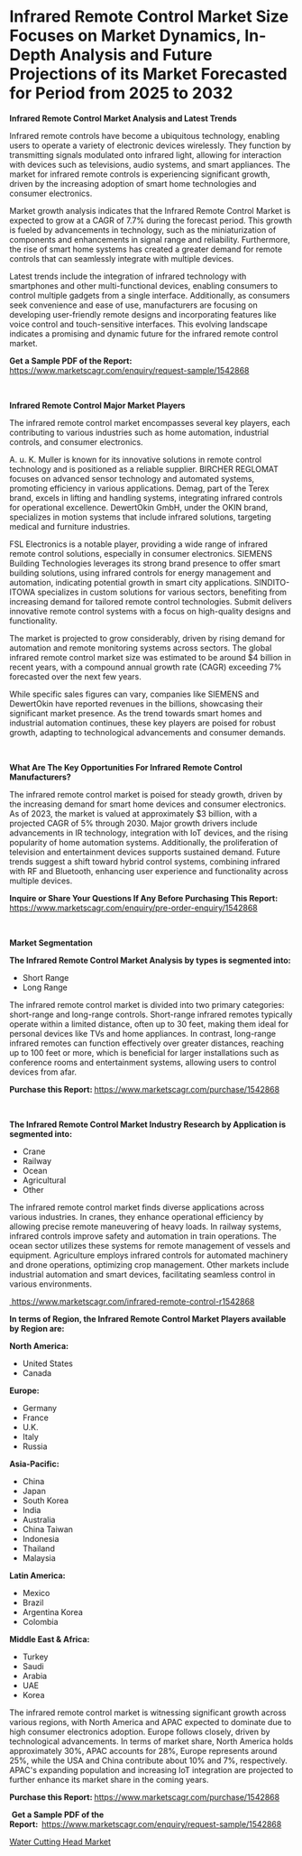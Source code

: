 <p><h1>Infrared Remote Control Market Size Focuses on Market Dynamics, In-Depth Analysis and Future Projections of its Market Forecasted for Period from 2025 to 2032</h1></p><p><strong>Infrared Remote Control Market Analysis and Latest Trends</strong></p>
<p><p>Infrared remote controls have become a ubiquitous technology, enabling users to operate a variety of electronic devices wirelessly. They function by transmitting signals modulated onto infrared light, allowing for interaction with devices such as televisions, audio systems, and smart appliances. The market for infrared remote controls is experiencing significant growth, driven by the increasing adoption of smart home technologies and consumer electronics.</p><p>Market growth analysis indicates that the Infrared Remote Control Market is expected to grow at a CAGR of 7.7% during the forecast period. This growth is fueled by advancements in technology, such as the miniaturization of components and enhancements in signal range and reliability. Furthermore, the rise of smart home systems has created a greater demand for remote controls that can seamlessly integrate with multiple devices.</p><p>Latest trends include the integration of infrared technology with smartphones and other multi-functional devices, enabling consumers to control multiple gadgets from a single interface. Additionally, as consumers seek convenience and ease of use, manufacturers are focusing on developing user-friendly remote designs and incorporating features like voice control and touch-sensitive interfaces. This evolving landscape indicates a promising and dynamic future for the infrared remote control market.</p></p>
<p><strong>Get a Sample PDF of the Report:&nbsp;</strong> <a href="https://www.marketscagr.com/enquiry/request-sample/1542868?utm_campaign=1848&utm_medium=2&utm_source=Github&utm_content=ia&utm_term=20022025&utm_id=infrared-remote-control">https://www.marketscagr.com/enquiry/request-sample/1542868</a></p>
<p>&nbsp;</p>
<p><strong>Infrared Remote Control Major Market Players</strong></p>
<p><p>The infrared remote control market encompasses several key players, each contributing to various industries such as home automation, industrial controls, and consumer electronics. </p><p>A. u. K. Muller is known for its innovative solutions in remote control technology and is positioned as a reliable supplier. BIRCHER REGLOMAT focuses on advanced sensor technology and automated systems, promoting efficiency in various applications. Demag, part of the Terex brand, excels in lifting and handling systems, integrating infrared controls for operational excellence. DewertOkin GmbH, under the OKIN brand, specializes in motion systems that include infrared solutions, targeting medical and furniture industries.</p><p>FSL Electronics is a notable player, providing a wide range of infrared remote control solutions, especially in consumer electronics. SIEMENS Building Technologies leverages its strong brand presence to offer smart building solutions, using infrared controls for energy management and automation, indicating potential growth in smart city applications. SINDITO-ITOWA specializes in custom solutions for various sectors, benefiting from increasing demand for tailored remote control technologies. Submit delivers innovative remote control systems with a focus on high-quality designs and functionality.</p><p>The market is projected to grow considerably, driven by rising demand for automation and remote monitoring systems across sectors. The global infrared remote control market size was estimated to be around $4 billion in recent years, with a compound annual growth rate (CAGR) exceeding 7% forecasted over the next few years. </p><p>While specific sales figures can vary, companies like SIEMENS and DewertOkin have reported revenues in the billions, showcasing their significant market presence. As the trend towards smart homes and industrial automation continues, these key players are poised for robust growth, adapting to technological advancements and consumer demands.</p></p>
<p>&nbsp;</p>
<p><strong>What Are The Key Opportunities For Infrared Remote Control Manufacturers?</strong></p>
<p><p>The infrared remote control market is poised for steady growth, driven by the increasing demand for smart home devices and consumer electronics. As of 2023, the market is valued at approximately $3 billion, with a projected CAGR of 5% through 2030. Major growth drivers include advancements in IR technology, integration with IoT devices, and the rising popularity of home automation systems. Additionally, the proliferation of television and entertainment devices supports sustained demand. Future trends suggest a shift toward hybrid control systems, combining infrared with RF and Bluetooth, enhancing user experience and functionality across multiple devices.</p></p>
<p><strong>Inquire or Share Your Questions If Any Before Purchasing This Report:</strong> <a href="https://www.marketscagr.com/enquiry/pre-order-enquiry/1542868?utm_campaign=1848&utm_medium=2&utm_source=Github&utm_content=ia&utm_term=20022025&utm_id=infrared-remote-control">https://www.marketscagr.com/enquiry/pre-order-enquiry/1542868</a></p>
<p>&nbsp;</p>
<p><strong>Market Segmentation</strong></p>
<p><strong>The Infrared Remote Control Market Analysis by types is segmented into:</strong></p>
<p><ul><li>Short Range</li><li>Long Range</li></ul></p>
<p><p>The infrared remote control market is divided into two primary categories: short-range and long-range controls. Short-range infrared remotes typically operate within a limited distance, often up to 30 feet, making them ideal for personal devices like TVs and home appliances. In contrast, long-range infrared remotes can function effectively over greater distances, reaching up to 100 feet or more, which is beneficial for larger installations such as conference rooms and entertainment systems, allowing users to control devices from afar.</p></p>
<p><strong>Purchase this Report:&nbsp;</strong><a href="https://www.marketscagr.com/purchase/1542868?utm_campaign=1848&utm_medium=2&utm_source=Github&utm_content=ia&utm_term=20022025&utm_id=infrared-remote-control">https://www.marketscagr.com/purchase/1542868</a></p>
<p>&nbsp;</p>
<p><strong>The Infrared Remote Control Market Industry Research by Application is segmented into:</strong></p>
<p><ul><li>Crane</li><li>Railway</li><li>Ocean</li><li>Agricultural</li><li>Other</li></ul></p>
<p><p>The infrared remote control market finds diverse applications across various industries. In cranes, they enhance operational efficiency by allowing precise remote maneuvering of heavy loads. In railway systems, infrared controls improve safety and automation in train operations. The ocean sector utilizes these systems for remote management of vessels and equipment. Agriculture employs infrared controls for automated machinery and drone operations, optimizing crop management. Other markets include industrial automation and smart devices, facilitating seamless control in various environments.</p></p>
<p><a href="https://www.marketscagr.com/infrared-remote-control-r1542868?utm_campaign=1848&utm_medium=2&utm_source=Github&utm_content=ia&utm_term=20022025&utm_id=infrared-remote-control">&nbsp;https://www.marketscagr.com/infrared-remote-control-r1542868</a></p>
<p><strong>In terms of Region, the Infrared Remote Control Market Players available by Region are:</strong></p>
<p>
    <p> <strong> North America: </strong>
        <ul>
            <li>United States</li>
            <li>Canada</li>
        </ul>
        </p> 
    <p> <strong> Europe: </strong>
        <ul>
            <li>Germany</li>
            <li>France</li>
            <li>U.K.</li>
            <li>Italy</li>
            <li>Russia</li>
        </ul>
        </p> 
    <p> <strong> Asia-Pacific: </strong>
        <ul>
            <li>China</li>
            <li>Japan</li>
            <li>South Korea</li>
            <li>India</li>
            <li>Australia</li>
            <li>China Taiwan</li>
            <li>Indonesia</li>
            <li>Thailand</li>
            <li>Malaysia</li>
        </ul>
        </p> 
    <p> <strong> Latin America: </strong>
        <ul>
            <li>Mexico</li>
            <li>Brazil</li>
            <li>Argentina Korea</li>
            <li>Colombia</li>
        </ul>
        </p> 
    <p> <strong> Middle East & Africa: </strong>
        <ul>
            <li>Turkey</li>
            <li>Saudi</li>
            <li>Arabia</li>
            <li>UAE</li>
            <li>Korea</li>
        </ul>
    </p>
    </p>
<p><p>The infrared remote control market is witnessing significant growth across various regions, with North America and APAC expected to dominate due to high consumer electronics adoption. Europe follows closely, driven by technological advancements. In terms of market share, North America holds approximately 30%, APAC accounts for 28%, Europe represents around 25%, while the USA and China contribute about 10% and 7%, respectively. APAC's expanding population and increasing IoT integration are projected to further enhance its market share in the coming years.</p></p>
<p><strong>Purchase this Report: </strong><a href="https://www.marketscagr.com/purchase/1542868?utm_campaign=1848&utm_medium=2&utm_source=Github&utm_content=ia&utm_term=20022025&utm_id=infrared-remote-control">https://www.marketscagr.com/purchase/1542868</a></p>
<p>&nbsp;<strong>Get a Sample PDF of the Report:&nbsp;&nbsp;</strong><a href="https://www.marketscagr.com/enquiry/request-sample/1542868?utm_campaign=1848&utm_medium=2&utm_source=Github&utm_content=ia&utm_term=20022025&utm_id=infrared-remote-control">https://www.marketscagr.com/enquiry/request-sample/1542868</a></p>
<p><strong></strong></p>
<p><p><a href="https://github.com/marloy8/Market-Research-Report-List-7/blob/main/water-cutting-head-market.md?utm_campaign=1848&utm_medium=2&utm_source=Github&utm_content=ia&utm_term=20022025&utm_id=infrared-remote-control">Water Cutting Head Market</a></p></p>